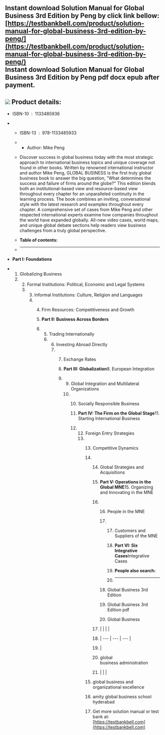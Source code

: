 Instant download **Solution Manual for Global Business 3rd Edition by Peng** by click link bellow:  
[https://testbankbell.com/product/solution-manual-for-global-business-3rd-edition-by-peng/](https://testbankbell.com/product/solution-manual-for-global-business-3rd-edition-by-peng/)  
**Instant download Solution Manual for Global Business 3rd Edition by Peng pdf docx epub after payment.**
---------------------------------------------------------------------------------------------------------


![](https://testbankbell.com/wp-content/uploads/2023/05/Global-Business-3e-Peng-sm.jpg)
**Product details:**
--------------------


* ISBN-10 ‏ : ‎ 1133485936
* * ISBN-13 ‏ : ‎ 978-1133485933
  * * Author: Mike Peng
   
  * Discover success in global business today with the most strategic approach to international business topics and unique coverage not found in other books. Written by renowned international instructor and author Mike Peng, GLOBAL BUSINESS is the first truly global business book to answer the big question, "What determines the success and failure of firms around the globe?" This edition blends both an institutional-based view and resource-based view throughout every chapter for an unparalleled continuity in the learning process. The book combines an inviting, conversational style with the latest research and examples throughout every chapter. A comprehensive set of cases from Mike Peng and other respected international experts examine how companies throughout the world have expanded globally. All-new video cases, world maps, and unique global debate sections help readers view business challenges from a truly global perspective.
  * **Table of contents:**
  * ----------------------
 
* **Part I: Foundations**
* 1. Globalizing Business
  2. 2. Formal Institutions: Political, Economic and Legal Systems
     3. 3. Informal Institutions: Culture, Religion and Languages
        4. 4. Firm Resources: Competitiveness and Growth
          
           5. **Part II: Business Across Borders**
           6. 5. Trading Internationally
              6. 6. Investing Abroad Directly
                 7. 7. Exchange Rates
                   
                    8. **Part III: Globalization**8. European Integration
                    9. 9. Global Integration and Multilateral Organizations
                       10. 10. Socially Responsible Business
                          
                           11. **Part IV: The Firm on the Global Stage**11. Starting International Business
                           12. 12. Foreign Entry Strategies
                               13. 13. Competitive Dynamics
                                   14. 14. Global Strategies and Acquisitions
                                      
                                       15. **Part V: Operations in the Global MNE**15. Organizing and Innovating in the MNE
                                       16. 16. People in the MNE
                                           17. 17. Customers and Suppliers of the MNE
                                              
                                               18. **Part VI: Six Integrative Cases**Integrative Cases
                                               19. **People also search:**
                                               20. -----------------------
                                              
                                           18. Global Business 3rd Edition
                                          
                                           19. Global Business 3rd Edition pdf
                                          
                                           20. Global Business
                                          
                                       17. |  |  |  |
                                       18. | --- | --- | --- |
                                       19. |
                                       20. global business administration
                                       21.  |  |  |
                                      
                                   15. global business and organizational excellence
                                  
                                   16. amity global business school hyderabad
                                   17.  Get more solution manual or test bank at: [https://testbankbell.com](https://testbankbell.com)
